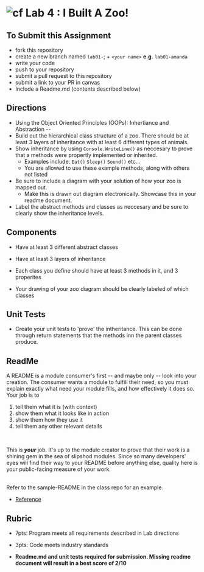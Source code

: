 
![cf](http://i.imgur.com/7v5ASc8.png) Lab 4 : I Built A Zoo!
=====================================

## To Submit this Assignment
- fork this repository
- create a new branch named `lab01-`; + `<your name>` **e.g.** `lab01-amanda`
- write your code
- push to your repository
- submit a pull request to this repository
- submit a link to your PR in canvas
- Include a Readme.md (contents described below)

## Directions

- Using the Object Oriented Principles (OOPs): Inhertiance and Abstraction -- 
- Build out the hierarchical class structure of a zoo. There should be at least 3 layers of inheritance with at least 6 different types of animals. 
- Show inheritance by using `Console.WriteLine()` as neccesary to prove that a methods were propertly implemented or inherited.
    - Examples include: `Eat()` `Sleep()` `Sound()` etc... 
    - You are allowed to use these example methods, along with others not listed
- Be sure to include a diagram with your solution of how your zoo is mapped out. 
	- Make this is drawn out diagram electronically. Showcase this in your readme document. 
- Label the abstract methods and classes as neccesary and be sure to clearly show the inheritance levels. 

## Components
- Have at least 3 different abstract classes
- Have at least 3 layers of inheritance
- Each class you define should have at least 3 methods in it, and 3 properites

- Your drawing of your zoo diagram should be clearly labeled of which classes

## Unit Tests
- Create your unit tests to 'prove' the intheritance. This can be done through return statements that the methods inn the parent classes produce. 

## ReadMe
A README is a module consumer's first -- and maybe only -- look into your creation. The consumer wants a module to fulfill their need, so you must explain exactly what need your module fills, and how effectively it does so.
<br />
Your job is to
1. tell them what it is (with context)
2. show them what it looks like in action
3. show them how they use it
4. tell them any other relevant details
<br />

This is ***your*** job. It's up to the module creator to prove that their work is a shining gem in the sea of slipshod modules. 
Since so many developers' eyes will find their way to your README before anything else, quality here is your public-facing measure of your work.

<br /> Refer to the sample-README in the class repo for an example. 
- [Reference](https://github.com/noffle/art-of-readme)

## Rubric
- 7pts: Program meets all requirements described in Lab directions
- 3pts: Code meets industry standards

- **Readme.md and unit tests required for submission. Missing readme document will result in a best score of 2/10**
